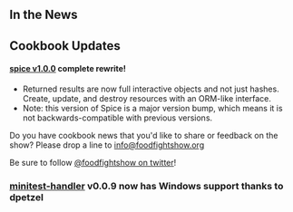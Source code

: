 ## In the News


## Cookbook Updates

#### [spice v1.0.0](https://github.com/danryan/spice) complete rewrite!
* Returned results are now full interactive objects and not just hashes. Create, update, and destroy resources with an ORM-like interface.
* Note: this version of Spice is a major version bump, which means it is not backwards-compatible with previous versions.

Do you have cookbook news that you'd like to share or feedback on the show?  Please drop a line to info@foodfightshow.org

Be sure to follow [@foodfightshow on twitter](http://twitter.com/foodfightshow)!

### [minitest-handler](https://github.com/btm/minitest-handler-cookbook) v0.0.9 now has Windows support thanks to dpetzel